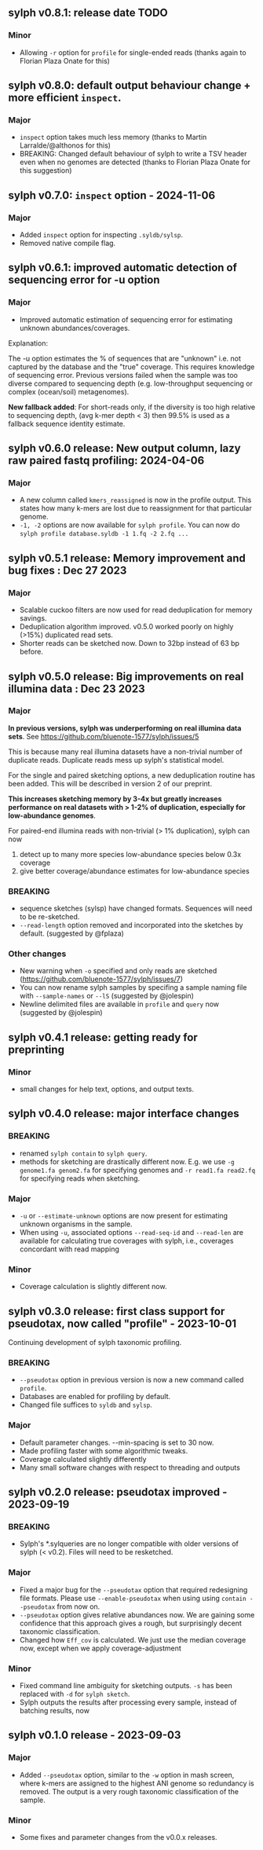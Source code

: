 ## sylph v0.8.1: release date TODO

### Minor
- Allowing `-r` option for `profile` for single-ended reads (thanks again to Florian Plaza Onate for this) 

## sylph v0.8.0: default output behaviour change + more efficient `inspect`.

### Major
* `inspect` option takes much less memory (thanks to Martin Larralde/@althonos for this)
* BREAKING: Changed default behaviour of sylph to write a TSV header even when no genomes are detected (thanks to Florian Plaza Onate for this suggestion)


## sylph v0.7.0: `inspect` option - 2024-11-06

### Major
* Added `inspect` option for inspecting `.syldb/sylsp`.
* Removed native compile flag. 

## sylph v0.6.1: improved automatic detection of sequencing error for -u option

### Major

* Improved automatic estimation of sequencing error for estimating unknown abundances/coverages.

Explanation:

The -u option estimates the % of sequences that are "unknown" i.e. not captured by the database and the "true" coverage. This requires knowledge of sequencing error. Previous versions failed when the sample was too diverse compared to sequencing depth (e.g. low-throughput sequencing or complex (ocean/soil) metagenomes). 

**New fallback added**: For short-reads only, if the diversity is too high relative to sequencing depth, (avg k-mer depth < 3) then 99.5% is used as a fallback sequence identity estimate. 

## sylph v0.6.0 release: New output column, lazy raw paired fastq profiling: 2024-04-06 

### Major

* A new column called `kmers_reassigned` is now in the profile output. This states how many k-mers are lost due to reassignment for that particular genome. 
* `-1, -2` options are now available for `sylph profile`. You can now do `sylph profile database.syldb -1 1.fq -2 2.fq ...`

## sylph v0.5.1 release: **Memory improvement and bug fixes** : Dec 27 2023

### Major

* Scalable cuckoo filters are now used for read deduplication for memory savings. 
* Deduplication algorithm improved. v0.5.0 worked poorly on highly (>15%) duplicated read sets. 
* Shorter reads can be sketched now. Down to 32bp instead of 63 bp before.

## sylph v0.5.0 release: **Big improvements on real illumina data** : Dec 23 2023

### Major

**In previous versions, sylph was underperforming on real illumina data sets**. See https://github.com/bluenote-1577/sylph/issues/5 

This is because many real illumina datasets have a non-trivial number of duplicate reads. Duplicate reads mess up sylph's statistical model.

For the single and paired sketching options, a new deduplication routine has been added. This will be described in version 2 of our preprint. 

**This increases sketching memory by 3-4x but greatly increases performance on real datasets with > 1-2% of duplication, especially for low-abundance genomes**. 

For paired-end illumina reads with non-trivial (> 1% duplication), sylph can now 

1. detect up to many more species low-abundance species below 0.3x coverage
2. give better coverage/abundance estimates for low-abundance species 

### BREAKING

- sequence sketches (sylsp) have changed formats. Sequences will need to be re-sketched.
- `--read-length` option removed and incorporated into the sketches by default. (suggested by @fplaza)

### Other changes

- New warning when `-o` specified and only reads are sketched (https://github.com/bluenote-1577/sylph/issues/7)
- You can now rename sylph samples by specifing a sample naming file with `--sample-names` or `--lS` (suggested by @jolespin)
- Newline delimited files are available in `profile` and `query` now (suggested by @jolespin)


## sylph v0.4.1 release: getting ready for preprinting

### Minor

- small changes for help text, options, and output texts. 

## sylph v0.4.0 release: major interface changes

### BREAKING

- renamed `sylph contain` to `sylph query`. 
- methods for sketching are drastically different now. E.g. we use `-g genome1.fa genom2.fa` for specifying genomes and `-r read1.fa read2.fq` for specifying reads when sketching. 

### Major

- `-u` or `--estimate-unknown` options are now present for estimating unknown organisms in the sample. 
- When using `-u`, associated options `--read-seq-id` and `--read-len` are available for calculating true coverages with sylph, i.e., coverages concordant with read mapping

### Minor

- Coverage calculation is slightly different now.

## sylph v0.3.0 release: first class support for pseudotax, now called "profile" - 2023-10-01

Continuing development of sylph taxonomic profiling. 

### BREAKING

- `--pseudotax` option in previous version is now a new command called `profile`.
- Databases are enabled for profiling by default. 
- Changed file suffices to `syldb` and `sylsp`.

### Major
- Default parameter changes. --min-spacing is set to 30 now. 
- Made profiling faster with some algorithmic tweaks. 
- Coverage calculated slightly differently
- Many small software changes with respect to threading and outputs

## sylph v0.2.0 release: pseudotax improved - 2023-09-19

### BREAKING
- Sylph's *.sylqueries are no longer compatible with older versions of sylph (< v0.2). Files will need to be resketched. 

### Major
- Fixed a major bug for the `--pseudotax` option that required redesigning file formats. Please use `--enable-pseudotax` when using using `contain --pseudotax` from now on.
- `--pseudotax` option gives relative abundances now. We are gaining some confidence that this approach gives a rough, but surprisingly decent taxonomic classification.  
- Changed how `Eff_cov` is calculated. We just use the median coverage now, except when we apply coverage-adjustment 

### Minor
- Fixed command line ambiguity for sketching outputs. `-s` has been replaced with `-d` for `sylph sketch`.
- Sylph outputs the results after processing every sample, instead of batching results, now


## sylph v0.1.0 release - 2023-09-03

### Major

- Added `--pseudotax` option, similar to the `-w` option in mash screen, where k-mers are assigned to the highest ANI genome so redundancy is removed. The output is a very rough taxonomic classification of the sample. 

### Minor

- Some fixes and parameter changes from the v0.0.x releases. 
